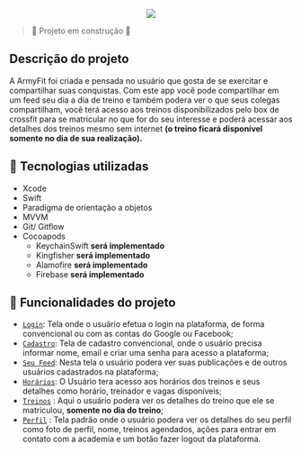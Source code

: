 <p align="center">
  <img src="https://i.imgur.com/Bu815yq.png?1"/>
</p>

> :construction: Projeto em construção :construction:
## Descrição do projeto

A ArmyFit foi criada e pensada no usuário que gosta de se exercitar e compartilhar suas conquistas. Com este app você pode compartilhar em um feed seu dia a dia de treino e também podera ver o que seus colegas compartilham, você terá acesso aos treinos disponibilizados pelo box de crossfit para se matricular no que for do seu interesse e poderá acessar aos detalhes dos treinos mesmo sem internet **(o treino ficará disponível somente no dia de sua realização).**

## :iphone: Tecnologias utilizadas

- Xcode
- Swift
- Paradigma de orientação a objetos
- MVVM
- Git/ Gitflow
- Cocoapods
    - KeychainSwift **será implementado**
    - Kingfisher **será implementado**
    - Alamofire **será implementado**
    - Firebase **será implementado**
## :hammer: Funcionalidades do projeto

- [`Login`](#tela-de-login): Tela onde o usuário efetua o login na plataforma, de forma convencional ou com as contas do Google ou Facebook;
- [`Cadastro`](#tela-de-cadastro): Tela de cadastro convencional, onde o usuário precisa informar nome, email e criar uma senha para acesso a plataforma;
- [`Seu Feed`](#tela-de-feed): Nesta tela o usuário podera ver suas publicações e de outros usuários cadastrados na plataforma;
- [`Horários`](#tela-de-horarios): O Usuário tera acesso aos horários dos treinos e seus detalhes como horário, treinador e vagas disponíveis;
- [`Treinos`](#tela-de-treinos) : Aqui o usuário podera ver os detalhes do treino que ele se matriculou, **somente no dia do treino**;
- [`Perfil`](#tela-de-perfil) : Tela padrão onde o usuário podera ver os detalhes do seu perfil como foto de perfil, nome, treinos agendados, ações para entrar em contato com a academia e um botão fazer logout da plataforma.
